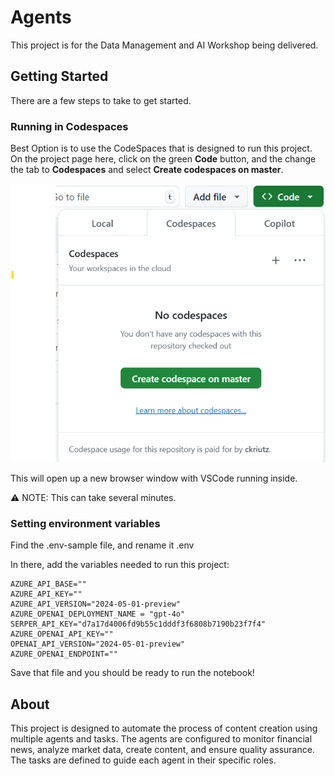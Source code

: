 # Agents

This project is for the Data Management and AI Workshop being delivered.

## Getting Started

There are a few steps to take to get started.

### Running in Codespaces

Best Option is to use the CodeSpaces that is designed to run this project. On the project page here, click on the green __Code__ button, and the change the tab to __Codespaces__ and select __Create codespaces on master__.

![Codespaces Setup](docs/codespaces.png)

This will open up a new browser window with VSCode running inside.

⚠️ NOTE: This can take several minutes.

### Setting environment variables

Find the .env-sample file, and rename it .env

In there, add the variables needed to run this project:

```
AZURE_API_BASE=""
AZURE_API_KEY=""
AZURE_API_VERSION="2024-05-01-preview"
AZURE_OPENAI_DEPLOYMENT_NAME = "gpt-4o"
SERPER_API_KEY="d7a17d4006fd9b55c1dddf3f6808b7190b23f7f4"
AZURE_OPENAI_API_KEY=""
OPENAI_API_VERSION="2024-05-01-preview"
AZURE_OPENAI_ENDPOINT=""
```

Save that file and you should be ready to run the notebook!

## About

This project is designed to automate the process of content creation using multiple agents and tasks. The agents are configured to monitor financial news, analyze market data, create content, and ensure quality assurance. The tasks are defined to guide each agent in their specific roles.
